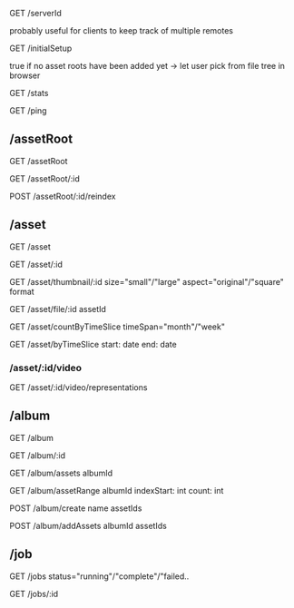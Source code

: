 GET /serverId

probably useful for clients to keep track of multiple remotes

GET /initialSetup

true if no asset roots have been added yet -> let user pick from file tree in browser
 
GET /stats

GET /ping

## /assetRoot

GET /assetRoot

GET /assetRoot/:id

POST /assetRoot/:id/reindex

## /asset

GET /asset

GET /asset/:id

GET /asset/thumbnail/:id
size="small"/"large"
aspect="original"/"square"
format

GET /asset/file/:id
assetId

GET /asset/countByTimeSlice
timeSpan="month"/"week"

GET /asset/byTimeSlice
start: date
end: date

### /asset/:id/video

GET /asset/:id/video/representations

<!-- GET /asset/:id/video/dashManifest -->

## /album

GET /album

GET /album/:id

GET /album/assets
albumId

GET /album/assetRange
albumId
indexStart: int
count: int

POST /album/create
name
assetIds

POST /album/addAssets
albumId
assetIds

## /job

GET /jobs
status="running"/"complete"/"failed..

GET /jobs/:id
